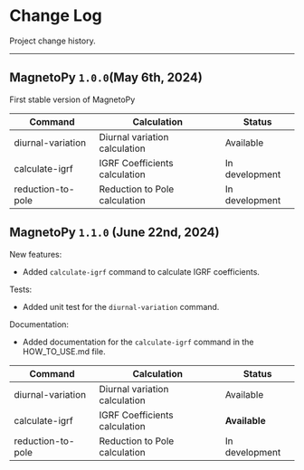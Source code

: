 # Change Log
Project change history.

---
## MagnetoPy ```1.0.0```(May 6th, 2024)

First stable version of MagnetoPy


| **Command**                | **Calculation**                             |**Status**                                   |
|----------------------------|---------------------------------------------|---------------------------------------------|
| diurnal-variation	         | Diurnal variation calculation               | Available                                   |
| calculate-igrf	         | IGRF Coefficients calculation               | In development                              |
| reduction-to-pole          | Reduction to Pole calculation               | In development                              |

## MagnetoPy ```1.1.0``` (June 22nd, 2024)

New features:

- Added `calculate-igrf` command to calculate IGRF coefficients.

Tests:

- Added unit test for the `diurnal-variation` command.

Documentation:

- Added documentation for the `calculate-igrf` command in the HOW_TO_USE.md file.

| **Command**                | **Calculation**                             |**Status**                                   |
|----------------------------|---------------------------------------------|---------------------------------------------|
| diurnal-variation	         | Diurnal variation calculation               | Available                                   |
| calculate-igrf	         | IGRF Coefficients calculation               | **Available**                              |
| reduction-to-pole          | Reduction to Pole calculation               | In development                              |
